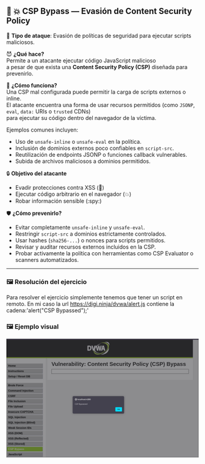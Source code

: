 ## :no_entry_sign: :boom: CSP Bypass — Evasión de Content Security Policy

:link: **Tipo de ataque**: Evasión de políticas de seguridad para ejecutar scripts maliciosos.

:smiling_imp: **¿Qué hace?**  
Permite a un atacante ejecutar código JavaScript malicioso  
a pesar de que exista una **Content Security Policy (CSP)** diseñada para prevenirlo.

:dart: **¿Cómo funciona?**  
Una CSP mal configurada puede permitir la carga de scripts externos o inline.  
El atacante encuentra una forma de usar recursos permitidos (como `JSONP`, `eval`, `data:` URIs o `trusted` CDNs)  
para ejecutar su código dentro del navegador de la víctima.

Ejemplos comunes incluyen:  
- Uso de `unsafe-inline` o `unsafe-eval` en la política.  
- Inclusión de dominios externos poco confiables en `script-src`.  
- Reutilización de endpoints JSONP o funciones callback vulnerables.  
- Subida de archivos maliciosos a dominios permitidos.

:lock: **Objetivo del atacante**  
- Evadir protecciones contra XSS (:japanese_ogre:)  
- Ejecutar código arbitrario en el navegador (:boom:)  
- Robar información sensible (:spy:)

:shield: **¿Cómo prevenirlo?**  
- Evitar completamente `unsafe-inline` y `unsafe-eval`.  
- Restringir `script-src` a dominios estrictamente controlados.  
- Usar hashes (`sha256-...`) o nonces para scripts permitidos.  
- Revisar y auditar recursos externos incluidos en la CSP.  
- Probar activamente la política con herramientas como CSP Evaluator o scanners automatizados.

---

### :framed_picture: Resolución del ejercicio

Para resolver el ejercicio simplemente tenemos que tener un
script en remoto. En mi caso la url https://digi.ninja/dvwa/alert.js
contiene la cadena:'alert("CSP Bypassed");'


### :framed_picture: Ejemplo visual


![CSP Bypass Attack](images/1.jpeg)

